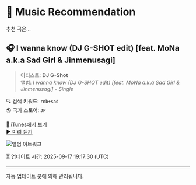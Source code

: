 
# 🎵 Music Recommendation

추천 곡은...

## 🎧 I wanna know (DJ G-SHOT edit) [feat. MoNa a.k.a Sad Girl & Jinmenusagi]  
> 아티스트: **DJ G-Shot**  
> 앨범: _I wanna know (DJ G-SHOT edit) [feat. MoNa a.k.a Sad Girl & Jinmenusagi] - Single_  

🔍 검색 키워드: `rnb+sad`  
🌎 국가 스토어: `JP`

[🔗 iTunes에서 보기](https://music.apple.com/jp/album/i-wanna-know-dj-g-shot-edit-feat-mona-a-k-a-sad-girl-jinmenusagi/1200755333?i=1200755441&uo=4)  
[▶️ 미리 듣기](https://audio-ssl.itunes.apple.com/itunes-assets/AudioPreview125/v4/fd/58/f4/fd58f40a-7b79-7597-3f09-61c979fed253/mzaf_7005777009328261330.plus.aac.p.m4a)

![앨범 아트워크](https://is1-ssl.mzstatic.com/image/thumb/Music122/v4/5e/04/70/5e0470f6-3741-92d3-f899-24cf233c00aa/859753379181_cover.jpg/100x100bb.jpg)

⏳ 업데이트 시간: 2025-09-17 19:17:30 (UTC)

---
자동 업데이트 봇에 의해 관리됩니다.
